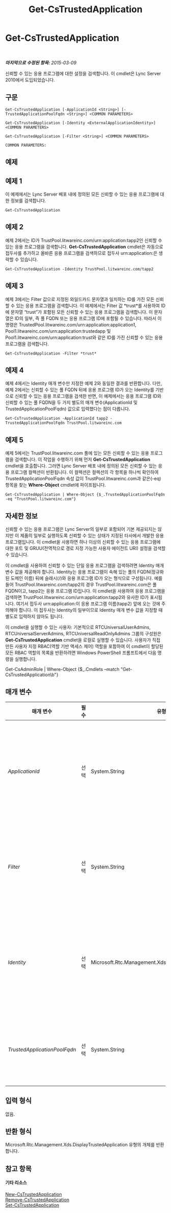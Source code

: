 ﻿---
title: Get-CsTrustedApplication
TOCTitle: Get-CsTrustedApplication
ms:assetid: e6623931-3bac-4146-92a9-4465396e9fe6
ms:mtpsurl: https://technet.microsoft.com/ko-kr/library/Gg399025(v=OCS.15)
ms:contentKeyID: 49305360
ms.date: 08/24/2015
mtps_version: v=OCS.15
ms.translationtype: HT
---

# Get-CsTrustedApplication

 

_**마지막으로 수정된 항목:** 2015-03-09_

신뢰할 수 있는 응용 프로그램에 대한 설정을 검색합니다. 이 cmdlet은 Lync Server 2010에서 도입되었습니다.

## 구문

    Get-CsTrustedApplication [-ApplicationId <String>] [-TrustedApplicationPoolFqdn <String>] <COMMON PARAMETERS>

    Get-CsTrustedApplication [-Identity <ExternalApplicationIdentity>] <COMMON PARAMETERS>

    Get-CsTrustedApplication [-Filter <String>] <COMMON PARAMETERS>

    COMMON PARAMETERS:

## 예제

## 예제 1

이 예제에서는 Lync Server 배포 내에 정의된 모든 신뢰할 수 있는 응용 프로그램에 대한 정보를 검색합니다.

    Get-CsTrustedApplication

## 예제 2

예제 2에서는 ID가 TrustPool.litwareinc.com/urn:application:tapp2인 신뢰할 수 있는 응용 프로그램을 검색합니다. **Get-CsTrustedApplication** cmdlet은 자동으로 접두사를 추가하고 올바른 응용 프로그램을 검색하므로 접두사 urn:application:은 생략할 수 있습니다.

    Get-CsTrustedApplication -Identity TrustPool.litwareinc.com/tapp2

## 예제 3

예제 3에서는 Filter 값으로 지정된 와일드카드 문자열과 일치하는 ID를 가진 모든 신뢰할 수 있는 응용 프로그램을 검색합니다. 이 예제에서는 Filter 값 \*trust\*를 사용하여 ID에 문자열 “trust”가 포함된 모든 신뢰할 수 있는 응용 프로그램을 검색합니다. 이 문자열은 ID의 일부, 즉 풀 FQDN 또는 응용 프로그램 ID에 포함될 수 있습니다. 따라서 이 명령은 TrustedPool.litwareinc.com/urn:application:application1, Pool1.litwareinc.com/urn:application:trustedapp 및 Pool1.litwareinc.com/urn:application:trust와 같은 ID를 가진 신뢰할 수 있는 응용 프로그램을 검색합니다.

    Get-CsTrustedApplication -Filter *trust*

## 예제 4

예제 4에서는 Identity 매개 변수만 지정한 예제 2와 동일한 결과를 반환합니다. 다만, 예제 2에서는 신뢰할 수 있는 풀 FQDN 뒤에 응용 프로그램 ID가 오는 Identity를 기반으로 신뢰할 수 있는 응용 프로그램을 검색한 반면, 이 예제에서는 응용 프로그램 ID와 신뢰할 수 있는 풀 FQDN을 두 가지 별도의 매개 변수(ApplicationId 및 TrustedApplicationPoolFqdn) 값으로 입력했다는 점이 다릅니다.

    Get-CsTrustedApplication -ApplicationId tapp2 -TrustedApplicationPoolFqdn TrustPool.litwareinc.com

## 예제 5

예제 5에서는 TrustPool.litwareinc.com 풀에 있는 모든 신뢰할 수 있는 응용 프로그램을 검색합니다. 이 작업을 수행하기 위해 먼저 **Get-CsTrustedApplication** cmdlet을 호출합니다. 그러면 Lync Server 배포 내에 정의된 모든 신뢰할 수 있는 응용 프로그램 컬렉션이 반환됩니다. 이 컬렉션은 컬렉션의 각 항목을 하나씩 확인하여 TrustedApplicationPoolFqdn 속성 값이 TrustPool.litwareinc.com과 같은(-eq) 항목을 찾는 **Where-Object** cmdlet에 파이프됩니다.

    Get-CsTrustedApplication | Where-Object {$_.TrustedApplicationPoolFqdn -eq "TrustPool.litwareinc.com"}

## 자세한 정보

신뢰할 수 있는 응용 프로그램은 Lync Server의 일부로 포함되어 기본 제공되지는 않지만 이 제품의 일부로 실행하도록 신뢰할 수 있는 상태가 지정된 타사에서 개발한 응용 프로그램입니다. 이 cmdlet을 사용하면 하나 이상의 신뢰할 수 있는 응용 프로그램에 대한 포트 및 GRUU(전역적으로 경로 지정 가능한 사용자 에이전트 URI) 설정을 검색할 수 있습니다.

이 cmdlet을 사용하여 신뢰할 수 있는 단일 응용 프로그램을 검색하려면 Identity 매개 변수 값을 제공해야 합니다. Identity는 응용 프로그램이 속해 있는 풀의 FQDN(정규화된 도메인 이름) 뒤에 슬래시(/)와 응용 프로그램 ID가 오는 형식으로 구성됩니다. 예를 들어 TrustPool.litwareinc.com/tapp2의 경우 TrustPool.litwareinc.com은 풀 FQDN이고, tapp2는 응용 프로그램 ID입니다. 이 cmdlet을 사용하여 응용 프로그램을 검색하면 TrustPool.litwareinc.com/urn:application:tapp2와 유사한 ID가 표시됩니다. 여기서 접두사 urn:application:이 응용 프로그램 이름(tapp2) 앞에 오는 것에 주의해야 합니다. 이 접두사는 Identity의 일부이므로 Identity 매개 변수 값을 지정할 때 별도로 입력하지 않아도 됩니다.

이 cmdlet을 실행할 수 있는 사용자: 기본적으로 RTCUniversalUserAdmins, RTCUniversalServerAdmins, RTCUniversalReadOnlyAdmins 그룹의 구성원은 **Get-CsTrustedApplication** cmdlet을 로컬로 실행할 수 있습니다. 사용자가 직접 만든 사용자 지정 RBAC(역할 기반 액세스 제어) 역할을 포함하여 이 cmdlet이 할당된 모든 RBAC 역할의 목록을 반환하려면 Windows PowerShell 프롬프트에서 다음 명령을 실행합니다.

Get-CsAdminRole | Where-Object {$\_.Cmdlets –match "Get-CsTrustedApplication\\b"}

## 매개 변수


<table>
<colgroup>
<col style="width: 25%" />
<col style="width: 25%" />
<col style="width: 25%" />
<col style="width: 25%" />
</colgroup>
<thead>
<tr class="header">
<th>매개 변수</th>
<th>필수</th>
<th>유형</th>
<th>설명</th>
</tr>
</thead>
<tbody>
<tr class="odd">
<td><p><em>ApplicationId</em></p></td>
<td><p>선택</p></td>
<td><p>System.String</p></td>
<td><p>응용 프로그램의 이름입니다. 여기에는 응용 프로그램 ID 접두사를 포함할 수 있지만 필수는 아닙니다. 예를 들어 ApplicationId 값 urn:application:tapp1 및 tapp1은 모두 동일한 응용 프로그램을 반환합니다. ApplicationId 값을 제공한 경우 Identity 값은 제공할 수 없지만 TrustedApplicationPoolFqdn 매개 변수 값을 제공해야 합니다.</p></td>
</tr>
<tr class="even">
<td><p><em>Filter</em></p></td>
<td><p>선택</p></td>
<td><p>System.String</p></td>
<td><p>와일드카드가 포함된 문자열로서, 이 문자열과 일치하는 ID 값을 기반으로 신뢰할 수 있는 응용 프로그램을 검색할 수 있습니다. ID는 신뢰할 수 있는 응용 프로그램 풀 FQDN 뒤에 슬래시(/)와 신뢰할 수 있는 응용 프로그램 ID가 차례로 오는 형식으로 구성됩니다. Filter 값은 FQDN 또는 응용 프로그램 ID에 적용됩니다.</p></td>
</tr>
<tr class="odd">
<td><p><em>Identity</em></p></td>
<td><p>선택</p></td>
<td><p>Microsoft.Rtc.Management.Xds.ExternalApplicationIdentity</p></td>
<td><p>검색할 신뢰할 수 있는 응용 프로그램의 고유 식별자입니다. Identity 값은 &lt;풀 FQDN&gt;/&lt;응용 프로그램 ID&gt; 형식으로 입력해야 합니다. 여기서 풀 FQDN은 응용 프로그램이 있는 풀의 FQDN이고, 응용 프로그램 ID는 응용 프로그램 이름입니다. Identity를 지정한 경우에는 ApplicationID 또는 TrustedApplicationPoolFqdn을 지정할 수 없습니다.</p></td>
</tr>
<tr class="even">
<td><p><em>TrustedApplicationPoolFqdn</em></p></td>
<td><p>선택</p></td>
<td><p>System.String</p></td>
<td><p>응용 프로그램이 있는 신뢰할 수 있는 응용 프로그램 풀의 FQDN입니다. TrustedApplicationPoolFqdn 값을 제공한 경우 Identity 값은 제공할 수 없지만 ApplicationID 매개 변수 값을 제공해야 합니다.</p></td>
</tr>
</tbody>
</table>


## 입력 형식

없음.

## 반환 형식

Microsoft.Rtc.Management.Xds.DisplayTrustedApplication 유형의 개체를 반환합니다.

## 참고 항목

#### 기타 리소스

[New-CsTrustedApplication](new-cstrustedapplication.md)  
[Remove-CsTrustedApplication](remove-cstrustedapplication.md)  
[Set-CsTrustedApplication](set-cstrustedapplication.md)

